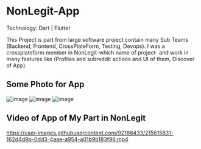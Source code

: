 # NonLegit-App
Technology: Dart | Flutter

This Project is part from large software project contain many Sub Teams (Backend, Frontend, CrossPlateForm, Testing, Devops). I was a crossplateform member in NonLegit-which name of project- and work in many features like (Profiles and subreddit actions and UI of them, Discover of App).

## Some Photo for App 
![image](https://user-images.githubusercontent.com/92188433/215614959-7fa9690d-aae4-4862-95e1-77f1ef55f773.png)
![image](https://user-images.githubusercontent.com/92188433/215615139-71663c0f-382a-45ef-88a1-359c6acc79b7.png)
![image](https://user-images.githubusercontent.com/92188433/215615191-03108b13-b8a7-4f45-8a10-e4e0462833d7.png)

## Video of App of My Part in NonLegit
https://user-images.githubusercontent.com/92188433/215615831-162d4d9b-0dd3-4aae-a954-a01b9b183f96.mp4

